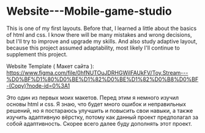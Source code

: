 # Website---Mobile-game-studio
This is one of my first layouts. Before that, I learned a little about the basics of html and css. I know there will be many mistakes and wrong decisions, but I'll try to improve and upgrade my skills. And also study adaptive layout, because this project assumed adaptability, most likely I'll continue to supplement this project.

Website Template ( Макет сайта ): https://www.figma.com/file/0hfNUTOuJDRHGWilFAUkFV/Toy.Stream---%D0%BF%D1%80%D0%BE%D1%82%D0%BE%D1%82%D0%B8%D0%BF-(Copy)?node-id=0%3A1 

Это один из первых моих макетов. Перед этим я немного изучил основы html и css. Я знаю, что будет много ошибок и неправильных решений, но я постараюсь улучшить и повысить свои навыки, а также изучить адаптивную вёрстку, потому как данный проект предполагал за собой адаптивность. Скорее всего далее буду дополнять этот проект.
